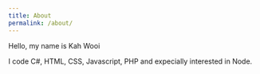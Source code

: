 ```yaml
---
title: About
permalink: /about/
---
```


Hello, my name is Kah Wooi

I code C#, HTML, CSS, Javascript, PHP and expecially interested in Node.